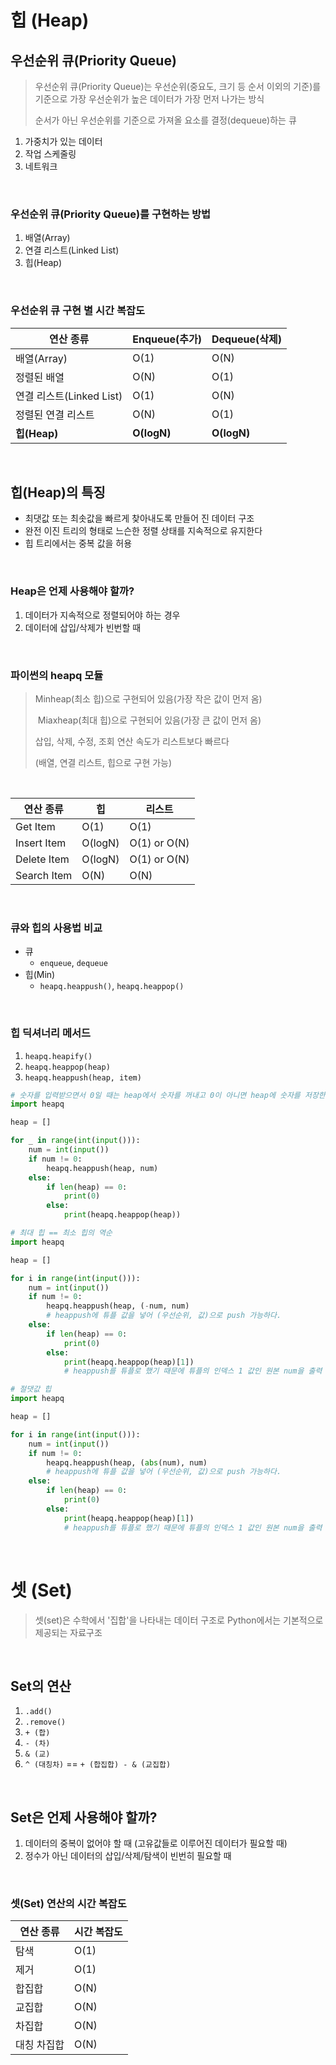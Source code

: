 # 힙 (Heap)

## 우선순위 큐(Priority Queue)

> 우선순위 큐(Priority Queue)는 우선순위(중요도, 크기 등 순서 이외의 기준)를 기준으로 가장 우선순위가 높은 데이터가 가장 먼저 나가는 방식
>
> 순서가 아닌 우선순위를 기준으로 가져올 요소를 결정(dequeue)하는 큐

1. 가중치가 있는 데이터
2. 작업 스케줄링
3. 네트워크

<br/>

### 우선순위 큐(Priority Queue)를 구현하는 방법

1. 배열(Array)
2. 연결 리스트(Linked List)
3. 힙(Heap)

<br/>

### 우선순위 큐 구현 별 시간 복잡도

| 연산 종류                | Enqueue(추가) | Dequeue(삭제) |
| ------------------------ | ------------- | ------------- |
| 배열(Array)              | O(1)          | O(N)          |
| 정렬된 배열              | O(N)          | O(1)          |
| 연결 리스트(Linked List) | O(1)          | O(N)          |
| 정렬된 연결 리스트       | O(N)          | O(1)          |
| **힙(Heap)**             | **O(logN)**   | **O(logN)**   |

<br/>

## 힙(Heap)의 특징

- 최댓값 또는 최솟값을 빠르게 찾아내도록 만들어 진 데이터 구조
- 완전 이진 트리의 형태로 느슨한 정렬 상태를 지속적으로 유지한다
- 힙 트리에서는 중복 값을 허용

<br/>

### Heap은 언제 사용해야 할까?

1. 데이터가 지속적으로 정렬되어야 하는 경우
2. 데이터에 삽입/삭제가 빈번할 때

<br/>

### 파이썬의 heapq 모듈

> Minheap(최소 힙)으로 구현되어 있음(가장 작은 값이 먼저 옴)
>
> ​	Miaxheap(최대 힙)으로 구현되어 있음(가장 큰 값이 먼저 옴)
>
> 삽입, 삭제, 수정, 조회 연산 속도가 리스트보다 빠르다
>
> (배열, 연결 리스트, 힙으로 구현 가능)

<br/>

| 연산 종류   | 힙      | 리스트       |
| ----------- | ------- | ------------ |
| Get Item    | O(1)    | O(1)         |
| Insert Item | O(logN) | O(1) or O(N) |
| Delete Item | O(logN) | O(1) or O(N) |
| Search Item | O(N)    | O(N)         |

<br/>

### 큐와 힙의 사용법 비교

- 큐
  - `enqueue`, `dequeue`
- 힙(Min)
  - `heapq.heappush()`, `heapq.heappop()`

<br/>

### 힙 딕셔너리 메서드

1. `heapq.heapify()`
2. `heapq.heappop(heap)`
3. `heapq.heappush(heap, item)`

```python
# 숫자를 입력받으면서 0일 때는 heap에서 숫자를 꺼내고 0이 아니면 heap에 숫자를 저장한다.
import heapq

heap = []

for _ in range(int(input())):
    num = int(input())
    if num != 0:
        heapq.heappush(heap, num)
    else:
        if len(heap) == 0:
            print(0)
        else:
            print(heapq.heappop(heap))
```

```python
# 최대 힙 == 최소 힙의 역순
import heapq

heap = []

for i in range(int(input())):
    num = int(input())
    if num != 0:
        heapq.heappush(heap, (-num, num) 
        # heappush에 튜플 값을 넣어 (우선순위, 값)으로 push 가능하다.
    else:
        if len(heap) == 0:
            print(0)
        else:
            print(heapq.heappop(heap)[1])
			# heappush를 튜플로 했기 때문에 튜플의 인덱스 1 값인 원본 num을 출력
```

```python
# 절댓값 힙
import heapq

heap = []

for i in range(int(input())):
    num = int(input())
    if num != 0:
        heapq.heappush(heap, (abs(num), num) 
        # heappush에 튜플 값을 넣어 (우선순위, 값)으로 push 가능하다.
    else:
        if len(heap) == 0:
            print(0)
        else:
            print(heapq.heappop(heap)[1])
			# heappush를 튜플로 했기 때문에 튜플의 인덱스 1 값인 원본 num을 출력
```



<br/>

# 셋 (Set)

> 셋(set)은 수학에서 '집합'을 나타내는 데이터 구조로 Python에서는 기본적으로 제공되는 자료구조

<br/>

## Set의 연산

1. `.add()`
2. `.remove()`
3. `+ (합)`
4. `- (차)`
5. `& (교)`
6. `^ (대칭차)` == `+ (합집합) - & (교집합)`

<br/>

## Set은 언제 사용해야 할까?

1. 데이터의 중복이 없어야 할 때 (고유값들로 이루어진 데이터가 필요할 때)
2. 정수가 아닌 데이터의 삽입/삭제/탐색이 빈번히 필요할 때

<br/>

### 셋(Set) 연산의 시간 복잡도

| 연산 종류   | 시간 복잡도 |
| ----------- | ----------- |
| 탐색        | O(1)        |
| 제거        | O(1)        |
| 합집합      | O(N)        |
| 교집합      | O(N)        |
| 차집합      | O(N)        |
| 대칭 차집합 | O(N)        |

